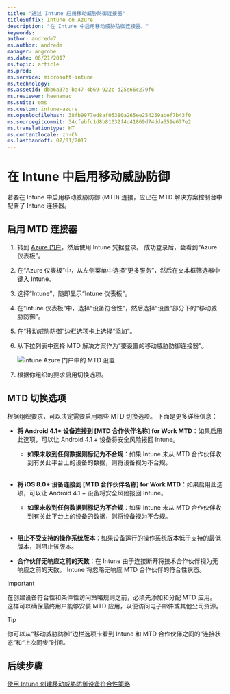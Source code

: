 ```yaml
---
title: "通过 Intune 启用移动威胁防御连接器"
titleSuffix: Intune on Azure
description: "在 Intune 中启用移动威胁防御连接器。"
keywords: 
author: andredm7
ms.author: andredm
manager: angrobe
ms.date: 06/21/2017
ms.topic: article
ms.prod: 
ms.service: microsoft-intune
ms.technology: 
ms.assetid: dbb6a37e-ba47-4b69-922c-d25e66c279f6
ms.reviewer: heenamac
ms.suite: ems
ms.custom: intune-azure
ms.openlocfilehash: 38fb9977ed8af05380a265ee254259acef7b43f0
ms.sourcegitcommit: 34cfebfc1d8b81032f4d41869d74dda559e677e2
ms.translationtype: HT
ms.contentlocale: zh-CN
ms.lasthandoff: 07/01/2017
---
```

# <a name="enable-mobile-threat-defense-in-intune"></a>在 Intune 中启用移动威胁防御

若要在 Intune 中启用移动威胁防御 (MTD) 连接，应已在 MTD 解决方案控制台中配置了 Intune 连接器。

## <a name="to-enable-the-mtd-connector"></a>启用 MTD 连接器

1. 转到 [Azure 门户](https://portal.azure.com)，然后使用 Intune 凭据登录。 成功登录后，会看到“Azure 仪表板”。

2. 在“Azure 仪表板”中，从左侧菜单中选择“更多服务”，然后在文本框筛选器中键入 Intune。

3. 选择“Intune”，随即显示“Intune 仪表板”。

4. 在“Intune 仪表板”中，选择“设备符合性”，然后选择“设置”部分下的“移动威胁防御”。

5. 在“移动威胁防御”边栏选项卡上选择“添加”。

6. 从下拉列表中选择 MTD 解决方案作为“要设置的移动威胁防御连接器”。

    ![Intune Azure 门户中的 MTD 设置](./media/enable-mtd-connector-1.png)

7. 根据你组织的要求启用切换选项。

## <a name="mtd-toggle-options"></a>MTD 切换选项

根据组织要求，可以决定需要启用哪些 MTD 切换选项。 下面是更多详细信息：

- **将 Android 4.1+ 设备连接到 [MTD 合作伙伴名称] for Work MTD**：如果启用此选项，可以让 Android 4.1 + 设备将安全风险报回 Intune。
    - **如果未收到任何数据则标记为不合规**：如果 Intune 未从 MTD 合作伙伴收到有关此平台上的设备的数据，则将设备视为不合规。
<br></br>
- **将 iOS 8.0+ 设备连接到 [MTD 合作伙伴名称] for Work MTD**：如果启用此选项，可以让 Android 4.1 + 设备将安全风险报回 Intune。
    - **如果未收到任何数据则标记为不合规**：如果 Intune 未从 MTD 合作伙伴收到有关此平台上的设备的数据，则将设备视为不合规。
<br></br>
- **阻止不受支持的操作系统版本**：如果设备运行的操作系统版本低于支持的最低版本，则阻止该版本。

- **合作伙伴无响应之前的天数**：在 Intune 由于连接断开将技术合作伙伴视为无响应之前的天数。 Intune 将忽略无响应 MTD 合作伙伴的符合性状态。

> [!IMPORTANT] 
> 在创建设备符合性和条件性访问策略规则之前，必须先添加和分配 MTD 应用。 这样可以确保最终用户能够安装 MTD 应用，以便访问电子邮件或其他公司资源。

> [!TIP]
> 你可以从“移动威胁防御”边栏选项卡看到 Intune 和 MTD 合作伙伴之间的“连接状态”和“上次同步”时间。

## <a name="next-steps"></a>后续步骤

[使用 Intune 创建移动威胁防御设备符合性策略](mtd-device-compliance-policy-create.md)
